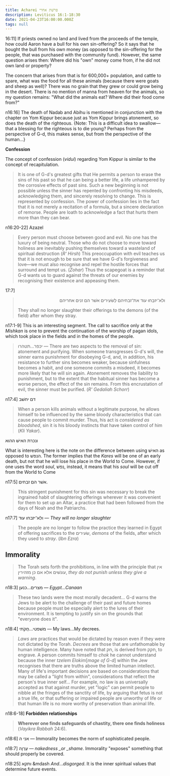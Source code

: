 ```yaml
---
title: Acharei פרשׁת אחרי
description: Leviticus 16:1-18:30
date: 2021-04-23T16:00:00.000Z
tags: null
---
```


16:11] If priests owned no land and lived from the proceeds of the temple, how could Aaron have a bull for his own sin-offering?
So it says that he bought the bull from his own money (as opposed to the sin-offering for the people, that was purchased with the community fund). However, the same question arises then: Where did his "own" money come from, if he did not own land or property?

The concern that arises from that is for 600,000+ population, and cattle to spare, what was the food for all these animals (because there were goats and sheep as well)? There was no grain that they grew or could grow being in the desert. There is no mention of manna from heaven for the animals, so my question remains: "What did the animals eat? Where did their food come from?"

n16:16] The death of Nadab and Abihu is mentioned in conjunction with the chapter on Yom Kippur because just as Yom Kippur brings atonement, so does the death of the righteous.
{Note: This is a difficult idea to swallow&mdash;that a blessing for the righteous is to die young? Perhaps from the perspective of G-d, this makes sense, but from the perspective of the human...}

**Confession**

The concept of confession (_vidui_) regarding Yom Kippur is similar to the concept of recapitulation.

> It is one of G-d's greatest gifts that He permits a person to erase the sins of his past so that he can being a better life, a life unhampered by the corrosive effects of past sins. Such a new beginning is not possible unless the sinner has repented by confronting his misdeeds, acknowledging them, and sincerely resolving to change. This is represented by confession.
> The power of confession lies in the fact that it is not merely a recitation of a formula, but a sincere declaration of remorse. People are loath to acknowledge a fact that hurts them more than they can bear.

n16:20-22] Azazel

> Every person must choose between good and evil. No one has the luxury of being neutral. Those who do not choose to move toward holiness are inevitably pushing themselves toward a wasteland of spiritual destruction (_R' Hirsh_)
> This preoccupation with evil teaches us that it is not enough to be sure that we have G-d's forgiveness and love&mdash;we must also recognise and repel the hostile forces that surround and tempt us. (_Zohar_) Thus the scapegoat is a reminder that G-d wants us to guard against the threats of our enemies by recognising their existence and appeasing them.

17:7]

<blockquote dir="rtl">
ולא־יִזבְּחוּ עוד את־זבחיהם לַשׂעִירים אשׁר הם זנים אחריהם
<p dir="ltr">They shall no longer slaughter their offerings to the demons (of the field) after whom they stray.</p>
</blockquote>

n17:1-9] This is an interesting segment. The call to sacrifice only at the _Mishkan_ is one to prevent the continuation of the worship of pagan idols, which took place in the fields and in the homes of the people.

> יכפר...תטהרו &mdash;
> There are two aspects to the removal of sin: atonement and purifying. When someone transgresses G-d's will, the sinner earns punishment for disobeying G-d, and, in addition, his resistance to further sins becomes weaker, because sinfulness becomes a habit, and one someone commits a misdeed, it becomes more likely that he will sin again. Atonement removes the liability to punishment, but to the extent that the habitual sinner has become a worse person, the effect of the sin remains. From this encrustation of evil, the sinner must be purified. (_R' Gedaliah Schorr_)

n17:4] דם יחשׁב

> When a person kills animals without a legitimate purpose, he allows himself to be influenced by the same bloody characteristics that can cause people to commit murder. Thus, his act is _considered as bloodshed_, sin it is his bloody instincts that have taken control of him (_Kli Yakar_).

ונכרת האישׁ ההוא

What is interesting here is the note on the difference between using האישׁ as opposed to הנפשׁ. The former implies that the _Kares_ will be one of an early death, but not that he will lose his place in the World to Come. However, if one uses the word _soul_, נפשׁ, instead, it means that his _soul_ will be cut off from the World to Come

n17:5] אשׁר הם זבחים.

> This stringent punishment for this sin was necessary to break the ingrained habit of slaughtering offerings wherever it was convenient for them to set up an Altar, a practice that had been followed from the days of Noah and the Patriarchs.

n17:7] ולא־יזבחו עוד &mdash; _They will no longer slaughter_

> The people are no longer to follow the practice they learned in Egypt of offering sacrifices to the שׂעירים, _demons_ of the fields, after which they used to _stray_. (_Ibn Ezra_)

## Immorality

> The Torah sets forth the prohibitions, in line with the principle that אין עונשׁים אלא אם כּן מזהירין, _they do not punish unless they give a warning_.

n18:3] מצרים...כנען &mdash; _Egypt...Canaan_

> These two lands were the most morally decadent... G-d warns the Jews to be alert to the challenge of their past and future homes because people must be especially alert to the lures of their environment. It is tempting to justify sin on the grounds that
> "everyone does it".

n18:4] משׁפטי...חֻקֹתי &mdash; My laws...My decrees.

> _Laws_ are practices that would be dictated by reason even if they were not dictated by the Torah.
> _Decrees_ are those that are unfathomable by human intelligence. Many have noted that חק, is derived from חקק, to engrave. A person commits himself to _chok_ he cannot understand because the inner _tzelem Elokim_[_mage of G-d_] within the Jew recognises that there are truths above the limited human intellect. Many of life's important decisions are based on considerations that may be called a "light from within", considerations that reflect the person's true inner self... For example, no law is as universally accepted as that against murder, yet "logic" can permit people to nibble at the fringes of the sanctity of life, by arguing that fetus is not a true life, or that suffering or impaired people are unworthy of life or that human life is no more worthy of preservation than animal life.

n18:6-18] **Forbidden relationships**

> **Wherever one finds safeguards of chastity, there one finds holiness** (_Vayikra Rabbah_ 24:6).

n18:6] אני ה &mdash; Immorality becomes the norm of sophisticated people.

n18:7] עֵרְוָה &mdash; _nakedness \_or \_shame_. Immorality "exposes" something that should properly be covered.

n18:25] ותקא &mdash _And_..._disgorged_. It is the inner spiritual values that determine future events.
